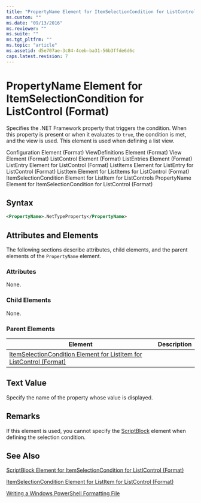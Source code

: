 ```yaml
---
title: "PropertyName Element for ItemSelectionCondition for ListControl (Format) | Microsoft Docs"
ms.custom: ""
ms.date: "09/13/2016"
ms.reviewer: ""
ms.suite: ""
ms.tgt_pltfrm: ""
ms.topic: "article"
ms.assetid: d5e707ae-3c84-4ceb-ba31-56b3ffde6d6c
caps.latest.revision: 7
---
```

# PropertyName Element for ItemSelectionCondition for ListControl (Format)

Specifies the .NET Framework property that triggers the condition. When this property is present or when it evaluates to `true`, the condition is met, and the view is used. This element is used when defining a list view.

Configuration Element (Format)
ViewDefinitions Element (Format)
View Element (Format)
ListControl Element (Format)
ListEntries Element (Format)
ListEntry Element for ListControl (Format)
ListItems Element for ListEntry for ListControl (Format)
ListItem Element for ListItems for ListControl (Format)
ItemSelectionCondition Element for ListItem for ListControls
PropertyName Element for ItemSelectionCondition for ListControl (Format)

## Syntax

```xml
<PropertyName>.NetTypeProperty</PropertyName>
```

## Attributes and Elements

The following sections describe attributes, child elements, and the parent elements of the `PropertyName` element.

### Attributes

None.

### Child Elements

None.

### Parent Elements

|Element|Description|
|-------------|-----------------|
|[ItemSelectionCondition Element for ListItem for ListControl (Format)](./itemselectioncondition-element-for-listitem-for-listcontrol-format.md)||

## Text Value

Specify the name of the property whose value is displayed.

## Remarks

If this element is used, you cannot specify the [ScriptBlock](./scriptblock-element-for-itemselectioncondition-for-listcontrol-format.md) element when defining the selection condition.

## See Also

[ScriptBlock Element for ItemSelectionCondition for ListIControl (Format)](./scriptblock-element-for-itemselectioncondition-for-listcontrol-format.md)

[ItemSelectionCondition Element for ListItem for ListControl (Format)](./itemselectioncondition-element-for-listitem-for-listcontrol-format.md)

[Writing a Windows PowerShell Formatting File](./writing-a-windows-powershell-formatting-file.md)
